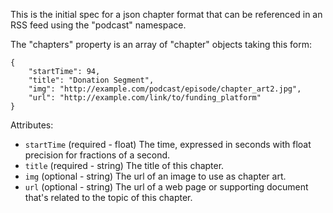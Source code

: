This is the initial spec for a json chapter format that can be referenced in an RSS feed using the "podcast" namespace.

The "chapters" property is an array of "chapter" objects taking this form:

```
{
    "startTime": 94,
    "title": "Donation Segment",
    "img": "http://example.com/podcast/episode/chapter_art2.jpg",
    "url": "http://example.com/link/to/funding_platform"
}
```

Attributes:

 - `startTime` (required - float) The time, expressed in seconds with float precision for fractions of a second.
 - `title` (required - string) The title of this chapter.
 - `img` (optional - string) The url of an image to use as chapter art.
 - `url` (optional - string) The url of a web page or supporting document that's related to the topic of this chapter.
